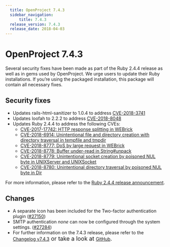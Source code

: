 ```yaml
---
  title: OpenProject 7.4.3
  sidebar_navigation:
      title: 7.4.3
  release_version: 7.4.3
  release_date: 2018-04-03
---
```



# OpenProject 7.4.3

Several security fixes have been made as part of the Ruby 2.4.4 release
as well as in gems used by OpenProject. We urge users to update their
Ruby installations. If you’re using the packaged installation, this
package will contain all necessary fixes.

## Security fixes

  - Updates rails-html-sanitizer to 1.0.4 to
    address [CVE-2018-3741](https://seclists.org/oss-sec/2018/q1/262)
  - Updates loofah to 2.2.2 to
    address [CVE-2018-8048](https://seclists.org/oss-sec/2018/q1/253)
  - Updates Ruby 2.4.4 to address the following CVEs:
      - [CVE-2017-17742: HTTP response splitting in
        WEBrick](https://www.ruby-lang.org/en/news/2018/03/28/http-response-splitting-in-webrick-cve-2017-17742/)
      - [CVE-2018-6914: Unintentional file and directory creation with
        directory traversal in tempfile and
        tmpdir](https://www.ruby-lang.org/en/news/2018/03/28/unintentional-file-and-directory-creation-with-directory-traversal-cve-2018-6914/)
      - [CVE-2018-8777: DoS by large request in
        WEBrick](https://www.ruby-lang.org/en/news/2018/03/28/large-request-dos-in-webrick-cve-2018-8777/)
      - [CVE-2018-8778: Buffer under-read in
        String\#unpack](https://www.ruby-lang.org/en/news/2018/03/28/buffer-under-read-unpack-cve-2018-8778/)
      - [CVE-2018-8779: Unintentional socket creation by poisoned NUL
        byte in UNIXServer and
        UNIXSocket](https://www.ruby-lang.org/en/news/2018/03/28/poisoned-nul-byte-unixsocket-cve-2018-8779/)
      - [CVE-2018-8780: Unintentional directory traversal by poisoned
        NUL byte in
        Dir](https://www.ruby-lang.org/en/news/2018/03/28/poisoned-nul-byte-dir-cve-2018-8780/)

For more information, please refer to the [Ruby 2.4.4 release
announcement](https://www.ruby-lang.org/en/news/2018/03/28/ruby-2-4-4-released/).

## Changes

  - A separate icon has been included for the Two-factor authentication
    plugin ([\#27150](https://community.openproject.com/wp/27150))
  - SMTP authentication *none* can now be configured through the system
    settings. ([\#27284](https://community.openproject.com/wp/27284))
  - For further information on the 7.4.3 release, please refer to
    the [Changelog
    v7.4.3](https://community.openproject.com/versions/890)<span style="font-size: 1.125rem;"> or take
    a look
    at </span>[GitHub](https://github.com/opf/openproject/tree/v7.4.3)<span style="font-size: 1.125rem;">.</span>


